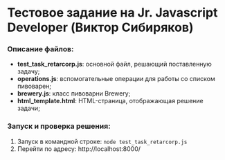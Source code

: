 # Тестовое задание на Jr. Javascript Developer (Виктор Сибиряков)

### Описание файлов:
- **test_task_retarcorp.js**: основной файл, решающий поставленную задачу;
- **operations.js**: вспомогательные операции для работы со списком пивоварен;
- **brewery.js**: класс пивоварни Brewery;
- **html_template.html**: HTML-страница, отображающая решение задачи;

### Запуск и проверка решения:
1. Запуск в командной строке: `node test_task_retarcorp.js`
2. Перейти по адресу: http://localhost:8000/
